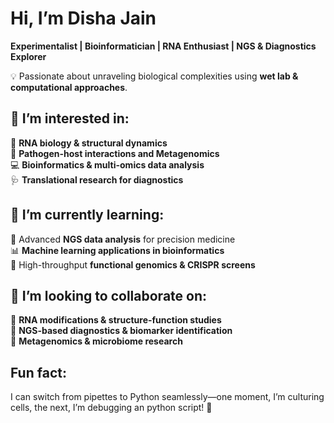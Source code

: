 

#  Hi, I’m Disha Jain 

 **Experimentalist | Bioinformatician | RNA Enthusiast | NGS & Diagnostics Explorer**  

💡 Passionate about unraveling biological complexities using **wet lab & computational approaches**.
## 👀 I’m interested in:  
🧬 **RNA biology & structural dynamics**  
🦠 **Pathogen-host interactions and Metagenomics**  
💻 **Bioinformatics & multi-omics data analysis**  
🩺 **Translational research for diagnostics**  

## 🌱 I’m currently learning:  
🚀 Advanced **NGS data analysis** for precision medicine  
📊 **Machine learning applications in bioinformatics**  
🔬 High-throughput **functional genomics & CRISPR screens**  

## 💞️ I’m looking to collaborate on:  
📌 **RNA modifications & structure-function studies**  
📌 **NGS-based diagnostics & biomarker identification**  
📌 **Metagenomics & microbiome research**  


##  Fun fact:  
I can switch from pipettes to Python seamlessly—one moment, I’m culturing cells, the next, I’m debugging an python script! 🚀  

